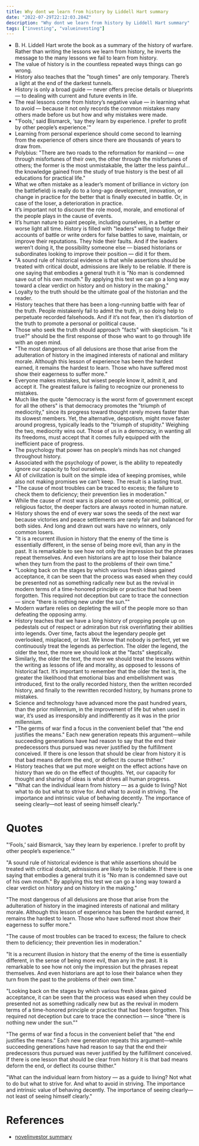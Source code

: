 ```yaml
---
title: Why dont we learn from history by Liddell Hart summary
date: "2022-07-29T22:12:03.284Z"
description: "Why dont we learn from history by Liddell Hart summary"
tags: ["investing", "valueinvesting"]
---
```


- B. H. Liddell Hart wrote the book as a summary of the history of warfare. Rather than writing the lessons we learn from history, he inverts the message to the many lessons we fail to learn from history.
- The value of history is in the countless repeated ways things can go wrong.
- History also teaches that the "tough times" are only temporary. There’s a light at the end of the darkest tunnels.
- History is only a broad guide — never offers precise details or blueprints — to dealing with current and future events in life.
- The real lessons come from history’s negative value — in learning what to avoid — because it not only records the common mistakes many others made before us but how and why mistakes were made.
- "‘Fools,’ said Bismarck, ‘say they learn by experience. I prefer to profit by other people’s experience.'"
- Learning from personal experience should come second to learning from the experience of others since there are thousands of years to draw from.
- Polybius: "There are two roads to the reformation for mankind — one through misfortunes of their own, the other through the misfortunes of others; the former is the most unmistakable, the latter the less painful…the knowledge gained from the study of true history is the best of all educations for practical life."
- What we often mistake as a leader’s moment of brilliance in victory (on the battlefield) is really do to a long-ago development, innovation, or change in practice for the better that is finally executed in battle. Or, in case of the loser, a deterioration in practice.
- It’s important not to discount the role mood, morale, and emotional of the people plays in the cause of events.
- It’s human nature to paint people, including ourselves, in a better or worse light all time. History is filled with "leaders" willing to fudge their accounts of battle or write orders for false battles to save, maintain, or improve their reputations. They hide their faults. And if the leaders weren’t doing it, the possibility someone else — biased historians or subordinates looking to improve their position — did it for them.
- "A sound rule of historical evidence is that while assertions should be treated with critical doubt, admissions are likely to be reliable. If there is one saying that embodies a general truth it is "No man is condemned save out of his own mouth." By applying this test we can go a long way toward a clear verdict on history and on history in the making."
- Loyalty to the truth should be the ultimate goal of the historian and the reader.
- History teaches that there has been a long-running battle with fear of the truth. People mistakenly fail to admit the truth, in so doing help to perpetuate recorded falsehoods. And if it’s not fear, then it’s distortion of the truth to promote a personal or political cause.
- Those who seek the truth should approach "facts" with skepticism. "Is it true?" should be the first response of those who want to go through life with an open mind.
- "The most dangerous of all delusions are those that arise from the adulteration of history in the imagined interests of national and military morale. Although this lesson of experience has been the hardest earned, it remains the hardest to learn. Those who have suffered most show their eagerness to suffer more."
- Everyone makes mistakes, but wisest people know it, admit it, and accept it. The greatest failure is failing to recognize our proneness to mistakes.
- Much like the quote "democracy is the worst form of government except for all the others" is that democracy promotes the "triumph of mediocrity," since its progress toward thought rarely moves faster than its slowest members. Yet, the alternative, despotism, might move faster around progress, typically leads to the "triumph of stupidity." Weighing the two, mediocrity wins out. Those of us in a democracy, in wanting all its freedoms, must accept that it comes fully equipped with the inefficient pace of progress.
- The psychology that power has on people’s minds has not changed throughout history.
- Associated with the psychology of power, is the ability to repeatedly ignore our capacity to fool ourselves.
- All of civilization is built on the simple idea of keeping promises, while also not making promises we can’t keep. The result is a lasting trust.
- "The cause of most troubles can be traced to excess; the failure to check them to deficiency; their prevention lies in moderation."
- While the cause of most wars is placed on some economic, political, or religious factor, the deeper factors are always rooted in human nature.
- History shows the end of every war sows the seeds of the next war because victories and peace settlements are rarely fair and balanced for both sides. And long and drawn out wars have no winners, only common losers.
- "It is a recurrent illusion in history that the enemy of the time is essentially different, in the sense of being more evil, than any in the past. It is remarkable to see how not only the impression but the phrases repeat themselves. And even historians are apt to lose their balance when they turn from the past to the problems of their own time."
- "Looking back on the stages by which various fresh ideas gained acceptance, it can be seen that the process was eased when they could be presented not as something radically new but as the revival in modern terms of a time-honored principle or practice that had been forgotten. This required not deception but care to trace the connection — since "there is nothing new under the sun.""
- Modern warfare relies on depleting the will of the people more so than defeating the opposing army.
- History teaches that we have a long history of propping people up on pedestals out of respect or admiration but risk overinflating their abilities into legends. Over time, facts about the legendary people get overlooked, misplaced, or lost. We know that nobody is perfect, yet we continuously treat the legends as perfection. The older the legend, the older the text, the more we should look at the "facts" skeptically.
- Similarly, the older the text, the more we should treat the lessons within the writing as lessons of life and morality, as opposed to lessons of historical fact. It’s important to remember that the older the text is, the greater the likelihood that emotional bias and embellishment was introduced, first to the orally recorded history, then the written recorded history, and finally to the rewritten recorded history, by humans prone to mistakes.
- Science and technology have advanced more the past hundred years, than the prior millennium, in the improvement of life but when used in war, it’s used as irresponsibly and indifferently as it was in the prior millennium.
- "The germs of war find a focus in the convenient belief that "the end justifies the means." Each new generation repeats this argument—while succeeding generations have had reason to say that the end their predecessors thus pursued was never justified by the fulfillment conceived. If there is one lesson that should be clear from history it is that bad means deform the end, or deflect its course thither."
- History teaches that we put more weight on the effect actions have on history than we do on the effect of thoughts. Yet, our capacity for thought and sharing of ideas is what drives all human progress.
- "What can the individual learn from history — as a guide to living? Not what to do but what to strive for. And what to avoid in striving. The importance and intrinsic value of behaving decently. The importance of seeing clearly—not least of seeing himself clearly."

# Quotes

"‘Fools,’ said Bismarck, ‘say they learn by experience. I prefer to profit by other people’s experience.'"

"A sound rule of historical evidence is that while assertions should be treated with critical doubt, admissions are likely to be reliable. If there is one saying that embodies a general truth it is "No man is condemned save out of his own mouth." By applying this test we can go a long way toward a clear verdict on history and on history in the making."

"The most dangerous of all delusions are those that arise from the adulteration of history in the imagined interests of national and military morale. Although this lesson of experience has been the hardest earned, it remains the hardest to learn. Those who have suffered most show their eagerness to suffer more."

"The cause of most troubles can be traced to excess; the failure to check them to deficiency; their prevention lies in moderation."

"It is a recurrent illusion in history that the enemy of the time is essentially different, in the sense of being more evil, than any in the past. It is remarkable to see how not only the impression but the phrases repeat themselves. And even historians are apt to lose their balance when they turn from the past to the problems of their own time."

"Looking back on the stages by which various fresh ideas gained acceptance, it can be seen that the process was eased when they could be presented not as something radically new but as the revival in modern terms of a time-honored principle or practice that had been forgotten. This required not deception but care to trace the connection — since "there is nothing new under the sun.""

"The germs of war find a focus in the convenient belief that "the end justifies the means." Each new generation repeats this argument—while succeeding generations have had reason to say that the end their predecessors thus pursued was never justified by the fulfillment conceived. If there is one lesson that should be clear from history it is that bad means deform the end, or deflect its course thither."

"What can the individual learn from history — as a guide to living? Not what to do but what to strive for. And what to avoid in striving. The importance and intrinsic value of behaving decently. The importance of seeing clearly—not least of seeing himself clearly."

# References
- [novelinvestor summary](https://novelinvestor.com/notes/the-lessons-of-history-by-will-ariel-durant/)